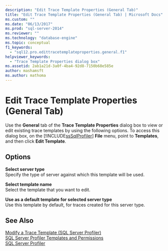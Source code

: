 ```yaml
---
description: "Edit Trace Template Properties (General Tab)"
title: "Edit Trace Template Properties (General Tab) | Microsoft Docs"
ms.custom: ""
ms.date: "06/13/2017"
ms.prod: "sql-server-2014"
ms.reviewer: ""
ms.technology: "database-engine"
ms.topic: conceptual
f1_keywords: 
  - "sql12.pro.edittracetemplateproperties.general.f1"
helpviewer_keywords: 
  - "Trace Template Properties dialog box"
ms.assetid: 2ab1a21d-3a0f-4ba4-92d8-7150b68e585e
author: mashamsft
ms.author: mathoma
---
```

# Edit Trace Template Properties (General Tab)
  Use the **General** tab of the **Trace Template Properties** dialog box to view or edit existing trace templates by using the following options. To access this dialog box, on the [!INCLUDE[ssSqlProfiler](../includes/sssqlprofiler-md.md)] **File** menu, point to **Templates**, and then click **Edit Template**.  
  
## Options  
 **Select server type**  
 Specify the type of server against which this template will be used.  
  
 **Select template name**  
 Select the template that you want to edit.  
  
 **Use as a default template for selected server type**  
 Use this template by default, for traces created for this server type.  
  
## See Also  
 [Modify a Trace Template &#40;SQL Server Profiler&#41;](modify-a-trace-template-sql-server-profiler.md)   
 [SQL Server Profiler Templates and Permissions](../tools/sql-server-profiler/sql-server-profiler-templates-and-permissions.md)   
 [SQL Server Profiler](../tools/sql-server-profiler/sql-server-profiler.md)  
  
  
